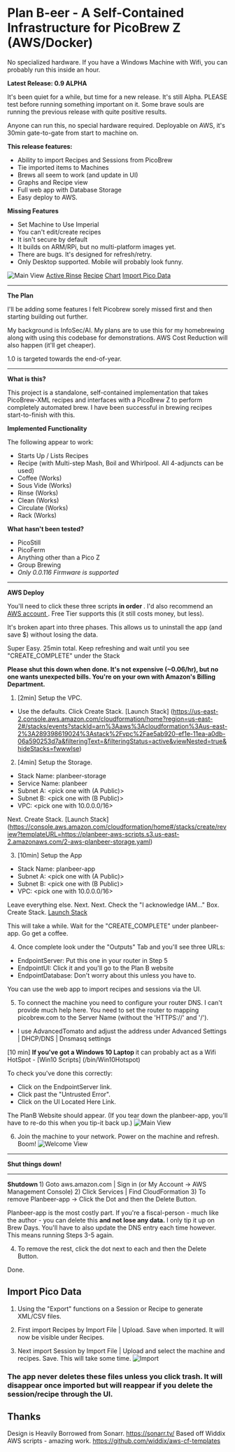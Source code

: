 # Plan B-eer - A Self-Contained Infrastructure for PicoBrew Z (AWS/Docker)

No specialized hardware.  If you have a Windows Machine with Wifi, you can probably run this inside an hour.

<b> Latest Release: 0.9 ALPHA </b>

It's been quiet for a while, but time for a new release.   It's still Alpha.  PLEASE test before running something important on it.  Some brave souls are running the previous release with quite positive results.   

Anyone can run this, no special hardware required.  Deployable on AWS, it's 30min gate-to-gate from start to machine on.

<b> This release features: </b>
- Ability to import Recipes and Sessions from PicoBrew
- Tie imported items to Machines
- Brews all seem to work (and update in UI)
- Graphs and Recipe view 
- Full web app with Database Storage 
- Easy deploy to AWS.

<b> Missing Features </b>
- Set Machine to Use Imperial
- You can't edit/create recipes
- It isn't secure by default
- It builds on ARM/RPi, but no multi-platform images yet.
- There are bugs.  It's designed for refresh/retry.
- Only Desktop supported.  Mobile will probably look funny.

![Main View](https://github.com/duffyco/planbeerui/blob/master/images/BrewingView.png?raw=true "Main View")
[Active Rinse](https://github.com/duffyco/planbeerui/blob/master/images/ActiveRinse.png?raw=true "Active Rinse")
[Recipe](https://github.com/duffyco/planbeerui/blob/master/images/Recipe.png?raw=true "Recipe View")
[Chart](https://github.com/duffyco/planbeerui/blob/master/images/Chart.png?raw=true "Chart View")
[Import Pico Data](https://github.com/duffyco/planbeerui/blob/master/images/Import.png?raw=true "Import Pico Data")

<hr> 

<b> The Plan </b>

I'll be adding some features I felt Picobrew sorely missed first and then starting building out further.  

My background is InfoSec/AI.  My plans are to use this for my homebrewing along with using this codebase for demonstrations.  AWS Cost Reduction will also happen (it'll get cheaper).  

1.0 is targeted towards the end-of-year.  

<hr>

<b> What is this? </b>

This project is a standalone, self-contained implementation that takes PicoBrew-XML recipes and interfaces with a PicoBrew Z to perform completely automated brew.   I have been successful in brewing recipes start-to-finish with this.

<b> Implemented Functionality </b>

The following appear to work:
- Starts Up / Lists Recipes
- Recipe (with Multi-step Mash, Boil and Whirlpool.  All 4-adjuncts can be used)
- Coffee (Works)
- Sous Vide (Works)
- Rinse (Works)
- Clean (Works)
- Circulate (Works)
- Rack (Works)

<b> What hasn't been tested?  </b>
- PicoStill
- PicoFerm
- Anything other than a Pico Z
- Group Brewing
- *Only 0.0.116 Firmware is supported*

<hr>
<b> AWS Deploy </b>

You'll need to click these three scripts <b> in order </b>.  I'd also recommend an <a href="https://aws.amazon.com">AWS account </a>.  Free Tier supports this (it still costs money, but less).

It's broken apart into three phases.   This allows us to uninstall the app (and save $) without losing the data.  

Super Easy.  25min total.  Keep refreshing and wait until you see "CREATE_COMPLETE" under the Stack

<b> Please shut this down when done.  It's not expensive (~0.06/hr), but no one wants unexpected bills.  You're on your own with Amazon's Billing Department.</b>

1) [2min] Setup the VPC.  <Launch Stack>
- Use the defaults.  Click Create Stack.
[Launch Stack] (https://us-east-2.console.aws.amazon.com/cloudformation/home?region=us-east-2#/stacks/events?stackId=arn%3Aaws%3Acloudformation%3Aus-east-2%3A289398619024%3Astack%2Fvpc%2Fae5ab920-ef1e-11ea-a0db-06a590253d7a&filteringText=&filteringStatus=active&viewNested=true&hideStacks=fwwwlse)

2) [4min] Setup the Storage.  <Launch Stack>
- Stack Name: planbeer-storage
- Service Name: planbeer
- Subnet A: <pick one with (A Public)>
- Subnet B: <pick one with (B Public)>
- VPC: <pick one with 10.0.0.0/16>

Next. Create Stack.
[Launch Stack] (https://console.aws.amazon.com/cloudformation/home#/stacks/create/review?templateURL=https://planbeer-aws-scripts.s3.us-east-2.amazonaws.com/2-aws-planbeer-storage.yaml)


3) [10min] Setup the App <Launch Stack>
- Stack Name: planbeer-app
- Subnet A: <pick one with (A Public)>
- Subnet B: <pick one with (B Public)>
- VPC: <pick one with 10.0.0.0/16>

Leave everything else.  Next. Next.  Check the "I acknowledge IAM..." Box.  Create Stack.
[Launch Stack](https://console.aws.amazon.com/cloudformation/home#/stacks/create/review?templateURL=https://planbeer-aws-scripts.s3.us-east-2.amazonaws.com/3-aws-planbeer-cluster.yaml)

This will take a while.  Wait for the "CREATE_COMPLETE" under planbeer-app. Go get a coffee.  

4) Once complete look under the "Outputs" Tab and you'll see three URLs:
- EndpointServer: Put this one in your router in Step 5
- EndpointUI: Click it and you'll go to the Plan B website
- EndpointDatabase: Don't worry about this unless you have to.

You can use the web app to import recipes and sessions via the UI.  

5) To connect the machine you need to configure your router DNS.  I can't provide much help here.  You need to set the router to mapping picobrew.com to the Server Name (without the 'HTTPS://' and '/').
- I use AdvancedTomato and adjust the address under Advanced Settings | DHCP/DNS | Dnsmasq settings 

[10 min] <b>If you've got a Windows 10 Laptop </b> it can probably act as a Wifi HotSpot - [Win10 Scripts] (/bin/Win10Hotspot)

To check you've done this correctly: 
- Click on the EndpointServer link.   
- Click past the "Untrusted Error".
- Click on the UI Located Here Link.

The PlanB Website should appear.   (If you tear down the planbeer-app, you'll have to re-do this when you tip-it back up.)
![Main View](https://github.com/duffyco/planbeerui/blob/master/images/Main.png?raw=true "Main View")


6) Join the machine to your network.  Power on the machine and refresh.  Boom!
![Welcome View](https://github.com/duffyco/planbeerui/blob/master/images/Welcome.png?raw=true "Welcome View")

<hr>



<b>Shut things down!   </b>

<hr>
<b> Shutdown </b>
1) Goto aws.amazon.com | Sign in (or My Account -> AWS Management Console) 
2) Click Services | Find CloudFormation
3) To remove Planbeer-app -> Click the Dot and then the Delete Button.  

Planbeer-app is the most costly part.   If you're a fiscal-person - much like the author - you can delete this <b> and not lose any data.</b>  I only tip it up on Brew Days.  You'll have to also update the DNS entry each time however.  This means running Steps 3-5 again.

4) To remove the rest, click the dot next to each and then the Delete Button.

Done.


## Import Pico Data

1) Using the "Export" functions on a Session or Recipe to generate XML/CSV files.

2) First import Recipes by Import File | Upload.  Save when imported.   It will now be visible under Recipes.

3) Next import Session by Import File | Upload and select the machine and recipes.   Save.  This will take some time.
![Import](https://github.com/duffyco/planbeerui/blob/master/images/Import.png?raw=true "Import View")

### The app never deletes these files unless you click trash.  It will disappear once imported but will reappear if you delete the session/recipe through the UI.


## Thanks
Design is Heavily Borrowed from Sonarr.  https://sonarr.tv/
Based off Widdix AWS scripts - amazing work.  https://github.com/widdix/aws-cf-templates